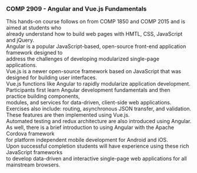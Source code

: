 <h3>COMP 2909 - Angular and Vue.js Fundamentals</h3>
This hands-on course follows on from COMP 1850 and COMP 2015 and is aimed at students who <br>
already understand how to build web pages with HMTL, CSS, JavaScript and jQuery. <br>
Angular is a popular JavaScript-based, open-source front-end application framework designed to <br>
address the challenges of developing modularized single-page applications.<br>
Vue.js is a newer open-source framework based on JavaScript that was designed for building user interfaces.<br>
Vue.js functions like Angular to rapidly modularize application development.<br>
Participants first learn Angular development fundamentals and then practice building components,<br>
modules, and services for data-driven, client-side web applications.<br>
Exercises also include: routing, asynchronous JSON transfer, and validation.<br>
These features are then implemented using Vue.js. <br>
Automated testing and redux architecture are also introduced using Angular.<br>
As well, there is a brief introduction to using Angular with the Apache Cordova framework<br>
for platform independent mobile development for Android and iOS.<br>
Upon successful completion students will have experience using these rich JavaScript frameworks<br>
to develop data-driven and interactive single-page web applications for all mainstream browsers.
